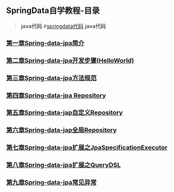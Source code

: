 ## SpringData自学教程-目录

>**java代码**
#[springdata代码](https://git.coding.net/javaBlog/spring-data-jpa-learn.git)
>**java代码**

### [第一章Spring-data-jpa简介](http://www.jianshu.com/p/14ae40adb5fc)

### [第二章Spring-data-jpa开发步骤(HelloWorld)](http://www.jianshu.com/p/8fd50b203bdf)

### [第三章Spring-data-jpa方法规范](http://www.jianshu.com/p/2185e96361cb)

### [第四章Spring-data-jpa Repository](http://www.jianshu.com/p/9cbb5dec3ed0)

### [第五章Spring-data-jap自定义Repository](http://www.jianshu.com/p/793a978bb5e7)

### [第六章Spring-data-jap全局Repository](http://www.jianshu.com/p/737cf42d3297)

### [第七章Spring-data-jpa扩展之JpaSpecificationExecutor](http://www.jianshu.com/p/a0ec9a859835)

### [第八章Spring-data-jpa扩展之QueryDSL](http://www.jianshu.com/p/46e3109adec1)

### [第九章Spring-data-jpa常见异常](http://www.jianshu.com/p/8819c5c7ca73)




